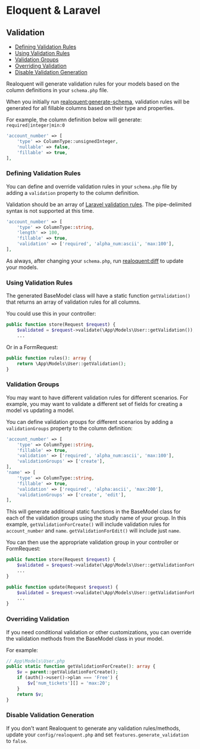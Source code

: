 # Eloquent & Laravel
## Validation

* [Defining Validation Rules](#defining-validation-rules)
* [Using Validation Rules](#using-validation-rules)
* [Validation Groups](#validation-groups)
* [Overriding Validation](#overriding-validation)
* [Disable Validation Generation](#disable-validation-generation)

Realoquent will generate validation rules for your models based on the column definitions in your `schema.php` file.

When you initially run [realoquent:generate-schema](../commands/generate-schema.md), validation rules will be generated for all fillable columns 
based on their type and properties.

For example, the column definition below will generate: `required|integer|min:0`

```php
'account_number' => [
    'type' => ColumnType::unsignedInteger,
    'nullable' => false,
    'fillable' => true,
],
```

### Defining Validation Rules
You can define and override validation rules in your `schema.php` file by adding a `validation` property to the column definition.

Validation should be an array of [Laravel validation rules](https://laravel.com/docs/10.x/validation#available-validation-rules). 
The pipe-delimited syntax is not supported at this time.

```php
'account_number' => [
    'type' => ColumnType::string,
    'length' => 100,
    'fillable' => true,
    'validation' => ['required', 'alpha_num:ascii', 'max:100'],
],
```

As always, after changing your `schema.php`, run [realoquent:diff](../commands/diff.md) to update your models.

### Using Validation Rules
The generated BaseModel class will have a static function `getValidation()` that returns an array of validation rules for all columns.

You could use this in your controller:

```php
public function store(Request $request) {
    $validated = $request->validate(\App\Models\User::getValidation());
    ...
```

Or in a FormRequest:

```php
public function rules(): array {
    return \App\Models\User::getValidation();
}
``````

### Validation Groups
You may want to have different validation rules for different scenarios. For example, you may want to validate a different set of fields for
creating a model vs updating a model.

You can define validation groups for different scenarios by adding a `validationGroups` property to the column definition:

```php
'account_number' => [
    'type' => ColumnType::string,
    'fillable' => true,
    'validation' => ['required', 'alpha_num:ascii', 'max:100'],
    'validationGroups' => ['create'],
],
'name' => [
    'type' => ColumnType::string,
    'fillable' => true,
    'validation' => ['required', 'alpha:ascii', 'max:200'],
    'validationGroups' => ['create', 'edit'],
],
```

This will generate additional static functions in the BaseModel class for each of the validation groups using the studly name of your group.
In this example, `getValidationForCreate()` will include validation rules for `account_number` and `name`. `getValidationForEdit()` will include just `name`. 

You can then use the appropriate validation group in your controller or FormRequest:

```php
public function store(Request $request) {
    $validated = $request->validate(\App\Models\User::getValidationForCreate());
    ...
}

public function update(Request $request) {
    $validated = $request->validate(\App\Models\User::getValidationForEdit());
    ...
}
```

### Overriding Validation
If you need conditional validation or other customizations, you can override the validation methods from the BaseModel class in your model.

For example:

```php
// App\Models\User.php
public static function getValidationForCreate(): array {
    $v = parent::getValidationForCreate();
    if (auth()->user()->plan === 'Free') {
        $v['num_tickets'][] = 'max:20';
    }
    return $v;
}
```

### Disable Validation Generation
If you don't want Realoquent to generate any validation rules/methods, update your `config/realoquent.php` and 
set `features.generate_validation` to `false`.

